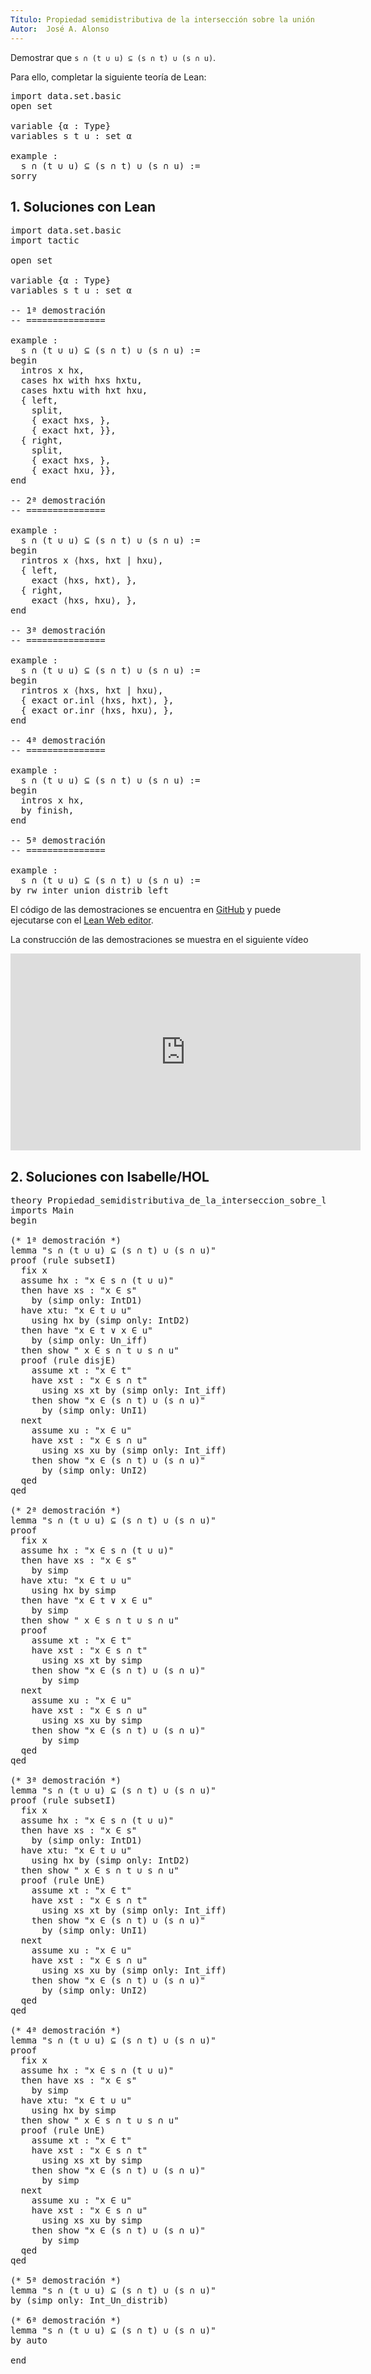 ```yaml
---
Título: Propiedad semidistributiva de la intersección sobre la unión
Autor:  José A. Alonso
---
```


Demostrar que `s ∩ (t ∪ u) ⊆ (s ∩ t) ∪ (s ∩ u)`.

Para ello, completar la siguiente teoría de Lean:

<pre lang="lean">
import data.set.basic
open set

variable {α : Type}
variables s t u : set α

example :
  s ∩ (t ∪ u) ⊆ (s ∩ t) ∪ (s ∩ u) :=
sorry
</pre>

## 1. Soluciones con Lean

<pre lang="lean">
import data.set.basic
import tactic

open set

variable {α : Type}
variables s t u : set α

-- 1ª demostración
-- ===============

example :
  s ∩ (t ∪ u) ⊆ (s ∩ t) ∪ (s ∩ u) :=
begin
  intros x hx,
  cases hx with hxs hxtu,
  cases hxtu with hxt hxu,
  { left,
    split,
    { exact hxs, },
    { exact hxt, }},
  { right,
    split,
    { exact hxs, },
    { exact hxu, }},
end

-- 2ª demostración
-- ===============

example :
  s ∩ (t ∪ u) ⊆ (s ∩ t) ∪ (s ∩ u) :=
begin
  rintros x ⟨hxs, hxt | hxu⟩,
  { left,
    exact ⟨hxs, hxt⟩, },
  { right,
    exact ⟨hxs, hxu⟩, },
end

-- 3ª demostración
-- ===============

example :
  s ∩ (t ∪ u) ⊆ (s ∩ t) ∪ (s ∩ u) :=
begin
  rintros x ⟨hxs, hxt | hxu⟩,
  { exact or.inl ⟨hxs, hxt⟩, },
  { exact or.inr ⟨hxs, hxu⟩, },
end

-- 4ª demostración
-- ===============

example :
  s ∩ (t ∪ u) ⊆ (s ∩ t) ∪ (s ∩ u) :=
begin
  intros x hx,
  by finish,
end

-- 5ª demostración
-- ===============

example :
  s ∩ (t ∪ u) ⊆ (s ∩ t) ∪ (s ∩ u) :=
by rw inter_union_distrib_left
</pre>

El código de las demostraciones se encuentra en [GitHub](https://github.com/jaalonso/Demostrando-con-Lean/blob/main/src/Propiedad_semidistributiva_de_la_interseccion_sobre_la_union.lean) y puede ejecutarse con el [Lean Web editor](https://leanprover-community.github.io/lean-web-editor/#url=https://raw.githubusercontent.com/jaalonso/Demostrando-con-Lean/main/src/Propiedad_semidistributiva_de_la_interseccion_sobre_la_union.lean).

La construcción de las demostraciones se muestra en el siguiente vídeo

<iframe width="560" height="315" src="https://www.youtube.com/embed/DRKAjEeeM_8" title="YouTube video player" frameborder="0" allow="accelerometer; autoplay; clipboard-write; encrypted-media; gyroscope; picture-in-picture" allowfullscreen></iframe>

## 2. Soluciones con Isabelle/HOL

<pre lang="isar">
theory Propiedad_semidistributiva_de_la_interseccion_sobre_la_union
imports Main
begin

(* 1ª demostración *)
lemma "s ∩ (t ∪ u) ⊆ (s ∩ t) ∪ (s ∩ u)"
proof (rule subsetI)
  fix x
  assume hx : "x ∈ s ∩ (t ∪ u)"
  then have xs : "x ∈ s"
    by (simp only: IntD1)
  have xtu: "x ∈ t ∪ u"
    using hx by (simp only: IntD2)
  then have "x ∈ t ∨ x ∈ u"
    by (simp only: Un_iff)
  then show " x ∈ s ∩ t ∪ s ∩ u"
  proof (rule disjE)
    assume xt : "x ∈ t"
    have xst : "x ∈ s ∩ t"
      using xs xt by (simp only: Int_iff)
    then show "x ∈ (s ∩ t) ∪ (s ∩ u)"
      by (simp only: UnI1)
  next
    assume xu : "x ∈ u"
    have xst : "x ∈ s ∩ u"
      using xs xu by (simp only: Int_iff)
    then show "x ∈ (s ∩ t) ∪ (s ∩ u)"
      by (simp only: UnI2)
  qed
qed

(* 2ª demostración *)
lemma "s ∩ (t ∪ u) ⊆ (s ∩ t) ∪ (s ∩ u)"
proof
  fix x
  assume hx : "x ∈ s ∩ (t ∪ u)"
  then have xs : "x ∈ s"
    by simp
  have xtu: "x ∈ t ∪ u"
    using hx by simp
  then have "x ∈ t ∨ x ∈ u"
    by simp
  then show " x ∈ s ∩ t ∪ s ∩ u"
  proof
    assume xt : "x ∈ t"
    have xst : "x ∈ s ∩ t"
      using xs xt by simp
    then show "x ∈ (s ∩ t) ∪ (s ∩ u)"
      by simp
  next
    assume xu : "x ∈ u"
    have xst : "x ∈ s ∩ u"
      using xs xu by simp
    then show "x ∈ (s ∩ t) ∪ (s ∩ u)"
      by simp
  qed
qed

(* 3ª demostración *)
lemma "s ∩ (t ∪ u) ⊆ (s ∩ t) ∪ (s ∩ u)"
proof (rule subsetI)
  fix x
  assume hx : "x ∈ s ∩ (t ∪ u)"
  then have xs : "x ∈ s"
    by (simp only: IntD1)
  have xtu: "x ∈ t ∪ u"
    using hx by (simp only: IntD2)
  then show " x ∈ s ∩ t ∪ s ∩ u"
  proof (rule UnE)
    assume xt : "x ∈ t"
    have xst : "x ∈ s ∩ t"
      using xs xt by (simp only: Int_iff)
    then show "x ∈ (s ∩ t) ∪ (s ∩ u)"
      by (simp only: UnI1)
  next
    assume xu : "x ∈ u"
    have xst : "x ∈ s ∩ u"
      using xs xu by (simp only: Int_iff)
    then show "x ∈ (s ∩ t) ∪ (s ∩ u)"
      by (simp only: UnI2)
  qed
qed

(* 4ª demostración *)
lemma "s ∩ (t ∪ u) ⊆ (s ∩ t) ∪ (s ∩ u)"
proof
  fix x
  assume hx : "x ∈ s ∩ (t ∪ u)"
  then have xs : "x ∈ s"
    by simp
  have xtu: "x ∈ t ∪ u"
    using hx by simp
  then show " x ∈ s ∩ t ∪ s ∩ u"
  proof (rule UnE)
    assume xt : "x ∈ t"
    have xst : "x ∈ s ∩ t"
      using xs xt by simp
    then show "x ∈ (s ∩ t) ∪ (s ∩ u)"
      by simp
  next
    assume xu : "x ∈ u"
    have xst : "x ∈ s ∩ u"
      using xs xu by simp
    then show "x ∈ (s ∩ t) ∪ (s ∩ u)"
      by simp
  qed
qed

(* 5ª demostración *)
lemma "s ∩ (t ∪ u) ⊆ (s ∩ t) ∪ (s ∩ u)"
by (simp only: Int_Un_distrib)

(* 6ª demostración *)
lemma "s ∩ (t ∪ u) ⊆ (s ∩ t) ∪ (s ∩ u)"
by auto

end
</pre>
